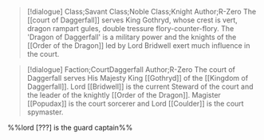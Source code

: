 >[!dialogue] Class;Savant Class;Noble Class;Knight Author;R-Zero
>The [[court of Daggerfall]] serves King Gothryd, whose crest is vert, dragon rampart gules, double tressure flory-counter-flory. The 'Dragon of Daggerfall' is a military power and the knights of the [[Order of the Dragon]] led by Lord Bridwell exert much influence in the court.

>[!dialogue] Faction;CourtDaggerfall Author;R-Zero
The court of Daggerfall serves His Majesty King [[Gothryd]] of the [[Kingdom of Daggerfall]]. Lord [[Bridwell]] is the current Steward of the court and the leader of the knightly [[Order of the Dragon]]. Magister [[Popudax]] is the court sorcerer and Lord [[Coulder]] is the court spymaster.

%%lord [???] is the guard captain%%